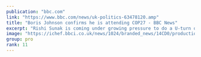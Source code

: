 ```yaml
---
publication: "bbc.com"
link: "https://www.bbc.com/news/uk-politics-63478120.amp"
title: "Boris Johnson confirms he is attending COP27 - BBC News"
excerpt: "Rishi Sunak is coming under growing pressure to do a U-turn on attending the UN climate summit."
image: "https://ichef.bbci.co.uk/news/1024/branded_news/14CD0/production/_121300258_976a.jpg"
group: pro
rank: 11
---
```

